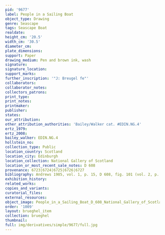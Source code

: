 ```yaml
---
pid: '9677'
label: People in a Sailing Boat
object_type: Drawing
genre: Seascape
tags: Seascape Boat
realdate: 
height_cm: '20.5'
width_cm: '30.5'
diameter_cm: 
plate_dimensions: 
support: Paper
drawing_medium: Pen and brown ink, wash
signature: 
signature_location: 
support_marks: 
further_inscription: '"J: Breugel fe"'
collaborators: 
collaborator_notes: 
collectors_patrons: 
print_type: 
print_notes: 
printmaker: 
publisher: 
states: 
our_attribution: 
other_attribution_authorities: 'Bailey/Walker cat. #EDIN.NG.4'
ertz_1979: 
ertz_2008: 
bailey_walker: EDIN.NG.4
hollstein_no: 
collection_type: Public
location_country: Scotland
location_city: Edinburgh
location_collection: National Gallery of Scotland
location_or_most_recent_sale_notes: D 608
provenance: 6723|6724|6725|6726|6727
bibliography: Andrews 1985, vol. 1, p. 15, D 608, fig. 101 (vol. 2, p. 25)
exhibition_history: 
related_works: 
copies_and_variants: 
curatorial_files: 
external_resources: 
object_image: People_in_a_Sailing_Boat_D_608_National_Gallery_of_Scotland.jpg
order: '1009'
layout: brueghel_item
collection: brueghel
thumbnail: 
full: img/derivatives/simple/9677/full.jpg
---
```

